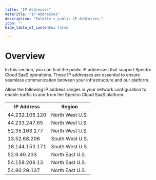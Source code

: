 ```yaml
---
title: "IP Addresses"
metaTitle: "IP Addresses"
description: "Palette's public IP Addresses."
icon: ""
hide_table_of_contents: false

---
```

 
 # Overview

 In this section, you can find the public IP addresses that support Spectro Cloud SaaS operations. These IP addresses are essential to ensure seamless communication between your infrastructure and our platform.



Allow the following IP address ranges in your network configuration to enable traffic to and from the Spectro Cloud SaaS platform.

| **IP Address**| **Region** | 
|---|---|
|44.232.106.120 | North West U.S. |
|44.233.247.65  | North West U.S. |
|52.35.163.177  | North West U.S. |
|13.52.68.206   | South West U.S. |
|18.144.153.171 | South West U.S. |
|52.6.49.233 | North East U.S. |
|54.158.209.13 | North East U.S. |
|54.80.29.137 | North East U.S. |



 <br />